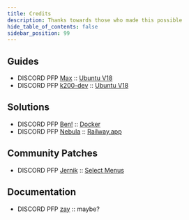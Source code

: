 ```yaml
---
title: Credits
description: Thanks towards those who made this possible
hide_table_of_contents: false
sidebar_position: 99
---
```


## Guides

- DISCORD PFP [Max](https://discord.com/users/678240766790729728) :: [Ubuntu V18](./guides/operating-systems/linux/ubuntu/ubuntu-18.md)
- DISCORD PFP [k200-dev](https://discord.com/users/899780238920253441) :: [Ubuntu V18](./guides/operating-systems/linux/ubuntu/ubuntu-18.md)

## Solutions

- DISCORD PFP [Ben!](https://discord.com/users/255834596766253057) :: [Docker](./guides/solutions/bot/docker.md)
- DISCORD PFP [Nebula](https://discord.com/users/524722785302609941) :: [Railway.app](./guides/solutions/both/railway.md)

## Community Patches

- DISCORD PFP [Jernik](https://discord.com/users/100613274353029120) :: [Select Menus](./guides/patch/select-menu.md)

## Documentation

- DISCORD PFP [zay](https://discord.com/users/452793411401940995) :: maybe?
